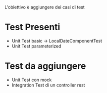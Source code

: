 L'obiettivo è aggiungere dei casi di test

# Test Presenti
- Unit Test basic -> LocalDateComponentTest
- Unit Test parameterized

# Test da aggiungere
- Unit Test con mock
- Integration Test di un controller rest

